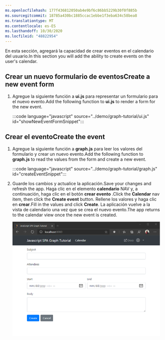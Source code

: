 ```yaml
---
ms.openlocfilehash: 177f436812050ab4e9bf6c86bb5229b30f0f885b
ms.sourcegitcommit: 18785a430bc1885ccac1ebbe1f3eba634c58bea8
ms.translationtype: MT
ms.contentlocale: es-ES
ms.lasthandoff: 10/30/2020
ms.locfileid: "48822954"
---
```

<!-- markdownlint-disable MD002 MD041 -->

<span data-ttu-id="069e5-101">En esta sección, agregará la capacidad de crear eventos en el calendario del usuario.</span><span class="sxs-lookup"><span data-stu-id="069e5-101">In this section you will add the ability to create events on the user's calendar.</span></span>

## <a name="create-a-new-event-form"></a><span data-ttu-id="069e5-102">Crear un nuevo formulario de eventos</span><span class="sxs-lookup"><span data-stu-id="069e5-102">Create a new event form</span></span>

1. <span data-ttu-id="069e5-103">Agregue la siguiente función a **ui.js** para representar un formulario para el nuevo evento.</span><span class="sxs-lookup"><span data-stu-id="069e5-103">Add the following function to **ui.js** to render a form for the new event.</span></span>

    :::code language="javascript" source="../demo/graph-tutorial/ui.js" id="showNewEventFormSnippet":::

## <a name="create-the-event"></a><span data-ttu-id="069e5-104">Crear el evento</span><span class="sxs-lookup"><span data-stu-id="069e5-104">Create the event</span></span>

1. <span data-ttu-id="069e5-105">Agregue la siguiente función a **graph.js** para leer los valores del formulario y crear un nuevo evento.</span><span class="sxs-lookup"><span data-stu-id="069e5-105">Add the following function to **graph.js** to read the values from the form and create a new event.</span></span>

    :::code language="javascript" source="../demo/graph-tutorial/graph.js" id="createEventSnippet":::

1. <span data-ttu-id="069e5-106">Guarde los cambios y actualice la aplicación.</span><span class="sxs-lookup"><span data-stu-id="069e5-106">Save your changes and refresh the app.</span></span> <span data-ttu-id="069e5-107">Haga clic en el elemento **calendario** NAV y, a continuación, haga clic en el botón **crear evento** .</span><span class="sxs-lookup"><span data-stu-id="069e5-107">Click the **Calendar** nav item, then click the **Create event** button.</span></span> <span data-ttu-id="069e5-108">Rellene los valores y haga clic en **crear**.</span><span class="sxs-lookup"><span data-stu-id="069e5-108">Fill in the values and click **Create**.</span></span> <span data-ttu-id="069e5-109">La aplicación vuelve a la vista de calendario una vez que se crea el nuevo evento.</span><span class="sxs-lookup"><span data-stu-id="069e5-109">The app returns to the calendar view once the new event is created.</span></span>

    ![Captura de pantalla del nuevo formulario de eventos](images/create-event-01.png)

